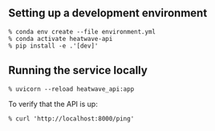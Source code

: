 ## Setting up a development environment

    % conda env create --file environment.yml
    % conda activate heatwave-api
    % pip install -e .'[dev]'

## Running the service locally

    % uvicorn --reload heatwave_api:app
    
To verify that the API is up:

    % curl 'http://localhost:8000/ping'

    
